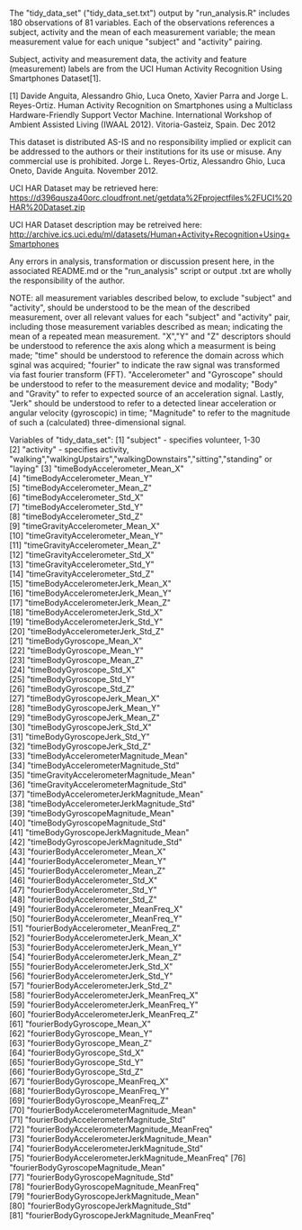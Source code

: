 The "tidy_data_set" ("tidy_data_set.txt") output by "run_analysis.R" includes 180 observations of 81 variables. Each of the
observations references a subject, activity and the mean of each measurement variable; the mean measurement value for each
unique "subject" and "activity" pairing.

Subject, activity and measurement data, the activity and feature (measurement) labels are from the UCI Human Activity
Recognition Using Smartphones Dataset[1].

[1] Davide Anguita, Alessandro Ghio, Luca Oneto, Xavier Parra and Jorge L. Reyes-Ortiz. Human Activity Recognition on
Smartphones using a Multiclass Hardware-Friendly Support Vector Machine. International Workshop of Ambient Assisted Living
(IWAAL 2012). Vitoria-Gasteiz, Spain. Dec 2012

This dataset is distributed AS-IS and no responsibility implied or explicit can be addressed to the authors or their
institutions for its use or misuse. Any commercial use is prohibited. Jorge L. Reyes-Ortiz, Alessandro Ghio, Luca Oneto,
Davide Anguita. November 2012.

UCI HAR Dataset may be retrieved here:
https://d396qusza40orc.cloudfront.net/getdata%2Fprojectfiles%2FUCI%20HAR%20Dataset.zip 

UCI HAR Dataset description may be retreived here:
http://archive.ics.uci.edu/ml/datasets/Human+Activity+Recognition+Using+Smartphones

Any errors in analysis, transformation or discussion present here, in the associated README.md or the "run_analysis"
script or output .txt are wholly the responsibility of the author.

NOTE:  all measurement variables described below, to exclude "subject" and "activity", should be understood to be the
mean of the described measurement, over all relevant values for each "subject" and "activity" pair, including those
measurement variables described as  mean; indicating the mean of a repeated mean measurement. "X","Y" and "Z"
descriptors should be understood to reference the axis along which a measurment is being made; "time" should be
understood to reference the domain across which sginal was acquired; "fourier" to indicate the raw signal was transformed
via fast fourier transform (FFT). "Accelerometer" and "Gyroscope" should be understood to refer to the measurement
device and modality; "Body" and "Gravity" to refer to expected source of an acceleration signal. Lastly, "Jerk" should be
understood to refer to a detected linear acceleration or angular velocity (gyroscopic) in time; "Magnitude" to refer to
the magnitude of such a (calculated) three-dimensional signal.

Variables of "tidy_data_set":
 [1] "subject" - specifies volunteer, 1-30                                      
 [2] "activity" - specifies activity,  "walking","walkingUpstairs","walkingDownstairs","sitting","standing" or "laying"
 [3] "timeBodyAccelerometer_Mean_X"                  
 [4] "timeBodyAccelerometer_Mean_Y"                  
 [5] "timeBodyAccelerometer_Mean_Z"                  
 [6] "timeBodyAccelerometer_Std_X"                   
 [7] "timeBodyAccelerometer_Std_Y"                   
 [8] "timeBodyAccelerometer_Std_Z"                   
 [9] "timeGravityAccelerometer_Mean_X"               
[10] "timeGravityAccelerometer_Mean_Y"               
[11] "timeGravityAccelerometer_Mean_Z"               
[12] "timeGravityAccelerometer_Std_X"                
[13] "timeGravityAccelerometer_Std_Y"                
[14] "timeGravityAccelerometer_Std_Z"                
[15] "timeBodyAccelerometerJerk_Mean_X"              
[16] "timeBodyAccelerometerJerk_Mean_Y"              
[17] "timeBodyAccelerometerJerk_Mean_Z"              
[18] "timeBodyAccelerometerJerk_Std_X"               
[19] "timeBodyAccelerometerJerk_Std_Y"               
[20] "timeBodyAccelerometerJerk_Std_Z"               
[21] "timeBodyGyroscope_Mean_X"                      
[22] "timeBodyGyroscope_Mean_Y"                      
[23] "timeBodyGyroscope_Mean_Z"                      
[24] "timeBodyGyroscope_Std_X"                       
[25] "timeBodyGyroscope_Std_Y"                       
[26] "timeBodyGyroscope_Std_Z"                       
[27] "timeBodyGyroscopeJerk_Mean_X"                  
[28] "timeBodyGyroscopeJerk_Mean_Y"                  
[29] "timeBodyGyroscopeJerk_Mean_Z"                  
[30] "timeBodyGyroscopeJerk_Std_X"                   
[31] "timeBodyGyroscopeJerk_Std_Y"                   
[32] "timeBodyGyroscopeJerk_Std_Z"                   
[33] "timeBodyAccelerometerMagnitude_Mean"           
[34] "timeBodyAccelerometerMagnitude_Std"            
[35] "timeGravityAccelerometerMagnitude_Mean"        
[36] "timeGravityAccelerometerMagnitude_Std"         
[37] "timeBodyAccelerometerJerkMagnitude_Mean"       
[38] "timeBodyAccelerometerJerkMagnitude_Std"        
[39] "timeBodyGyroscopeMagnitude_Mean"               
[40] "timeBodyGyroscopeMagnitude_Std"                
[41] "timeBodyGyroscopeJerkMagnitude_Mean"           
[42] "timeBodyGyroscopeJerkMagnitude_Std"            
[43] "fourierBodyAccelerometer_Mean_X"               
[44] "fourierBodyAccelerometer_Mean_Y"               
[45] "fourierBodyAccelerometer_Mean_Z"               
[46] "fourierBodyAccelerometer_Std_X"                
[47] "fourierBodyAccelerometer_Std_Y"                
[48] "fourierBodyAccelerometer_Std_Z"                
[49] "fourierBodyAccelerometer_MeanFreq_X"           
[50] "fourierBodyAccelerometer_MeanFreq_Y"           
[51] "fourierBodyAccelerometer_MeanFreq_Z"           
[52] "fourierBodyAccelerometerJerk_Mean_X"           
[53] "fourierBodyAccelerometerJerk_Mean_Y"           
[54] "fourierBodyAccelerometerJerk_Mean_Z"           
[55] "fourierBodyAccelerometerJerk_Std_X"            
[56] "fourierBodyAccelerometerJerk_Std_Y"            
[57] "fourierBodyAccelerometerJerk_Std_Z"            
[58] "fourierBodyAccelerometerJerk_MeanFreq_X"       
[59] "fourierBodyAccelerometerJerk_MeanFreq_Y"       
[60] "fourierBodyAccelerometerJerk_MeanFreq_Z"       
[61] "fourierBodyGyroscope_Mean_X"                   
[62] "fourierBodyGyroscope_Mean_Y"                   
[63] "fourierBodyGyroscope_Mean_Z"                   
[64] "fourierBodyGyroscope_Std_X"                    
[65] "fourierBodyGyroscope_Std_Y"                    
[66] "fourierBodyGyroscope_Std_Z"                    
[67] "fourierBodyGyroscope_MeanFreq_X"               
[68] "fourierBodyGyroscope_MeanFreq_Y"               
[69] "fourierBodyGyroscope_MeanFreq_Z"               
[70] "fourierBodyAccelerometerMagnitude_Mean"        
[71] "fourierBodyAccelerometerMagnitude_Std"         
[72] "fourierBodyAccelerometerMagnitude_MeanFreq"    
[73] "fourierBodyAccelerometerJerkMagnitude_Mean"    
[74] "fourierBodyAccelerometerJerkMagnitude_Std"     
[75] "fourierBodyAccelerometerJerkMagnitude_MeanFreq"
[76] "fourierBodyGyroscopeMagnitude_Mean"            
[77] "fourierBodyGyroscopeMagnitude_Std"             
[78] "fourierBodyGyroscopeMagnitude_MeanFreq"        
[79] "fourierBodyGyroscopeJerkMagnitude_Mean"        
[80] "fourierBodyGyroscopeJerkMagnitude_Std"         
[81] "fourierBodyGyroscopeJerkMagnitude_MeanFreq"  
